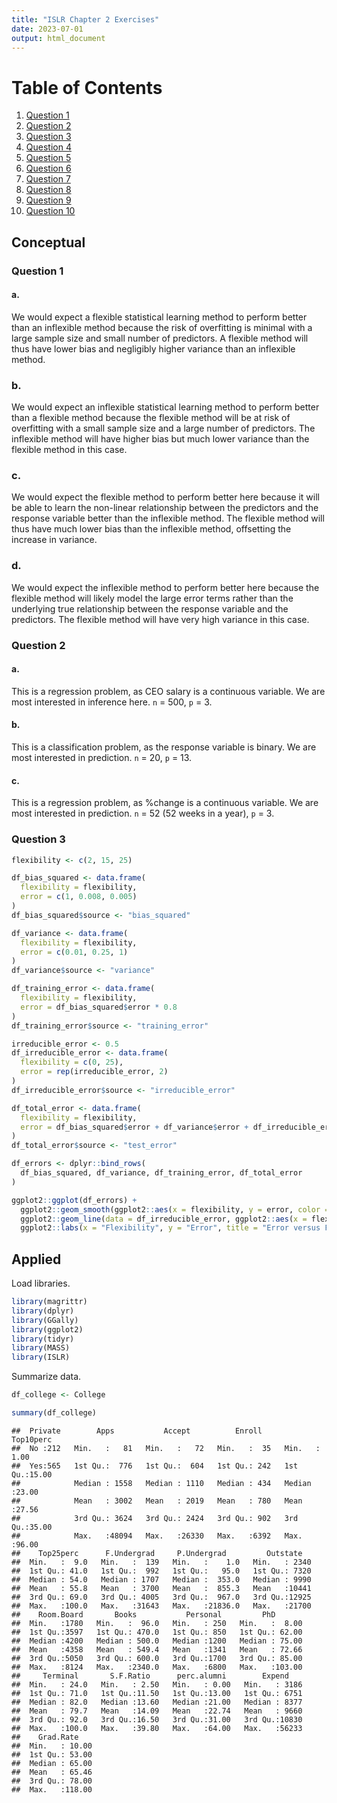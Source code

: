 ```yaml
---
title: "ISLR Chapter 2 Exercises"
date: 2023-07-01
output: html_document
---
```




# Table of Contents
1. [Question 1](#Question-1)
2. [Question 2](#Question-2)
3. [Question 3](#Question-3)
4. [Question 4](#Question-4)
5. [Question 5](#Question-5)
6. [Question 6](#Question-6)
7. [Question 7](#Question-7)
8. [Question 8](#Question-8)
9. [Question 9](#Question-9)
10. [Question 10](#Question-10)


## Conceptual

### Question 1

#### a.
We would expect a flexible statistical learning method to perform better than
an inflexible method because the risk of overfitting is minimal with a large sample
size and small number of predictors. A flexible method will thus have lower bias
and negligibly higher variance than an inflexible method.

### b.
We would expect an inflexible statistical learning method to perform better than a
flexible method because the flexible method will be at risk of overfitting with a small sample size
and a large number of predictors. The inflexible method will have higher bias but much lower variance
than the flexible method in this case.

### c.
We would expect the flexible method to perform better here because it will be able to
learn the non-linear relationship between the predictors and the response variable better than the inflexible method.
The flexible method will thus have much lower bias than the inflexible method, offsetting the increase in variance.


### d.
We would expect the inflexible method to perform better here because the flexible method
will likely model the large error terms rather than the underlying true relationship between the response
variable and the predictors. The flexible method will have very high variance in this case.

### Question 2

#### a.
This is a regression problem, as CEO salary is a continuous variable. We are most
interested in inference here. `n` = 500, `p` = 3.

#### b.
This is a classification problem, as the response variable is binary. We are most interested in prediction.
`n` = 20, `p` = 13.

#### c.
This is a regression problem, as %change is a continuous variable. We are most interested in prediction.
`n` = 52 (52 weeks in a year), `p` = 3.

### Question 3


```r
flexibility <- c(2, 15, 25)

df_bias_squared <- data.frame(
  flexibility = flexibility,
  error = c(1, 0.008, 0.005)
)
df_bias_squared$source <- "bias_squared"

df_variance <- data.frame(
  flexibility = flexibility,
  error = c(0.01, 0.25, 1)
)
df_variance$source <- "variance"

df_training_error <- data.frame(
  flexibility = flexibility,
  error = df_bias_squared$error * 0.8
)
df_training_error$source <- "training_error"

irreducible_error <- 0.5
df_irreducible_error <- data.frame(
  flexibility = c(0, 25),
  error = rep(irreducible_error, 2)
)
df_irreducible_error$source <- "irreducible_error"

df_total_error <- data.frame(
  flexibility = flexibility,
  error = df_bias_squared$error + df_variance$error + df_irreducible_error$error[[1]]
)
df_total_error$source <- "test_error"

df_errors <- dplyr::bind_rows(
  df_bias_squared, df_variance, df_training_error, df_total_error
)

ggplot2::ggplot(df_errors) +
  ggplot2::geom_smooth(ggplot2::aes(x = flexibility, y = error, color = source)) +
  ggplot2::geom_line(data = df_irreducible_error, ggplot2::aes(x = flexibility, y = error, color = source)) +
  ggplot2::labs(x = "Flexibility", y = "Error", title = "Error versus Flexibility for different error sources")
```

<!-- ![plot of chunk error_source_graph](figure/error_source_graph-1.png) -->

## Applied

Load libraries.

```r
library(magrittr)
library(dplyr)
library(GGally)
library(ggplot2)
library(tidyr)
library(MASS)
library(ISLR)
```

Summarize data.

```r
df_college <- College

summary(df_college)
```

```
##  Private        Apps           Accept          Enroll       Top10perc    
##  No :212   Min.   :   81   Min.   :   72   Min.   :  35   Min.   : 1.00  
##  Yes:565   1st Qu.:  776   1st Qu.:  604   1st Qu.: 242   1st Qu.:15.00  
##            Median : 1558   Median : 1110   Median : 434   Median :23.00  
##            Mean   : 3002   Mean   : 2019   Mean   : 780   Mean   :27.56  
##            3rd Qu.: 3624   3rd Qu.: 2424   3rd Qu.: 902   3rd Qu.:35.00  
##            Max.   :48094   Max.   :26330   Max.   :6392   Max.   :96.00  
##    Top25perc      F.Undergrad     P.Undergrad         Outstate    
##  Min.   :  9.0   Min.   :  139   Min.   :    1.0   Min.   : 2340  
##  1st Qu.: 41.0   1st Qu.:  992   1st Qu.:   95.0   1st Qu.: 7320  
##  Median : 54.0   Median : 1707   Median :  353.0   Median : 9990  
##  Mean   : 55.8   Mean   : 3700   Mean   :  855.3   Mean   :10441  
##  3rd Qu.: 69.0   3rd Qu.: 4005   3rd Qu.:  967.0   3rd Qu.:12925  
##  Max.   :100.0   Max.   :31643   Max.   :21836.0   Max.   :21700  
##    Room.Board       Books           Personal         PhD        
##  Min.   :1780   Min.   :  96.0   Min.   : 250   Min.   :  8.00  
##  1st Qu.:3597   1st Qu.: 470.0   1st Qu.: 850   1st Qu.: 62.00  
##  Median :4200   Median : 500.0   Median :1200   Median : 75.00  
##  Mean   :4358   Mean   : 549.4   Mean   :1341   Mean   : 72.66  
##  3rd Qu.:5050   3rd Qu.: 600.0   3rd Qu.:1700   3rd Qu.: 85.00  
##  Max.   :8124   Max.   :2340.0   Max.   :6800   Max.   :103.00  
##     Terminal       S.F.Ratio      perc.alumni        Expend     
##  Min.   : 24.0   Min.   : 2.50   Min.   : 0.00   Min.   : 3186  
##  1st Qu.: 71.0   1st Qu.:11.50   1st Qu.:13.00   1st Qu.: 6751  
##  Median : 82.0   Median :13.60   Median :21.00   Median : 8377  
##  Mean   : 79.7   Mean   :14.09   Mean   :22.74   Mean   : 9660  
##  3rd Qu.: 92.0   3rd Qu.:16.50   3rd Qu.:31.00   3rd Qu.:10830  
##  Max.   :100.0   Max.   :39.80   Max.   :64.00   Max.   :56233  
##    Grad.Rate     
##  Min.   : 10.00  
##  1st Qu.: 53.00  
##  Median : 65.00  
##  Mean   : 65.46  
##  3rd Qu.: 78.00  
##  Max.   :118.00
```
